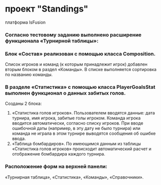 # проект "Standings"
платформа lsFusion

### Согласно тестовому заданию выполнено расширение функционала «Турнирной таблицы»:
### Блок «Состав» реализован с помощью класса  Composition.
Список игроков и команд (к которым принадлежит игрок) добавлен вторым блоком в раздел «Команды». В списке выполняется сортировка по названию команды.
### В разделе «Статистика» с помощью класса PlayerGoalsStat выполнен функционал о данных забитых голов. 
Созданы 2 блока: 
1) «Статистика голов игроков». Пользователем вводятся данные: дата турнира, имя игрока, забитые голы игроком. Команда игрока вводится автоматически, согласно списку игроков.  При вводе ошибочной даты (например, в эту дату не было турнира) или команда не играла в этом турнире выводятся сообщения об ошибке ввода.
2) «Таблица бомбардиров». По имеющимся данным из таблицы «Статистика голов игроков» происходит автоматический расчет и отображение бомбардира каждого турнира.
### Расположение форм на верхней панели: 
«Турнирная таблица», «Статистика», «Команды», «Справочники».
